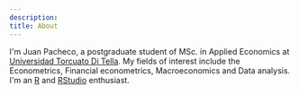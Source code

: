 ```yaml
---
description: 
title: About
---
```



I'm Juan Pacheco, a postgraduate student of MSc. in Applied Economics at [Universidad Torcuato Di Tella](https://www.utdt.edu/). My fields of interest include the Econometrics, Financial econometrics, Macroeconomics and Data analysis. I'm an [R](https://www.r-project.org) and [RStudio](https://www.rstudio.com) enthusiast.


